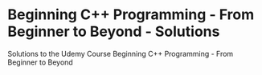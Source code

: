 # Beginning C++ Programming - From Beginner to Beyond - Solutions
Solutions to the Udemy Course Beginning C++ Programming - From Beginner to Beyond
